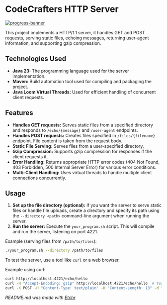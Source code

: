 # CodeCrafters HTTP Server
[![progress-banner](https://backend.codecrafters.io/progress/http-server/c9a21015-9f29-4d64-bbdf-6f32c27c23a2)](https://app.codecrafters.io/users/codecrafters-bot?r=2qF)

This project implements a HTTP/1.1 server, it handles GET and POST requests, serving static files, echoing messages, returning user-agent information, and supporting gzip compression.

## Technologies Used
* **Java 23:** The programming language used for the server implementation.
* **Maven:** Build automation tool used for compiling and packaging the project.
* **Java Loom Virtual Threads:** Used for efficient handling of concurrent client requests.

## Features
* **Handles GET requests:**  Serves static files from a specified directory and responds to `/echo/{message}` and `/user-agent` endpoints.
* **Handles POST requests:** Creates files specified in `/files/{filename}` endpoint.  File content is taken from the request body.
* **Static File Serving:** Serves files from a user-specified directory.
* **Gzip Compression:** Supports gzip compression for responses if the client requests it.
* **Error Handling:** Returns appropriate HTTP error codes (404 Not Found, 403 Forbidden, 500 Internal Server Error) for various error conditions.
* **Multi-Client Handling:** Uses virtual threads to handle multiple client connections concurrently.

## Usage
1.  **Set up the file directory (optional):**  If you want the server to serve static files or handle file uploads, create a directory and specify its path using the `--directory <path>` command-line argument when running the server.
2.  **Run the server:** Execute the `your_program.sh` script. This will compile and run the server, listening on port 4221.

Example (serving files from `/path/to/files`):

```bash
./your_program.sh --directory /path/to/files
```

To test the server, use a tool like `curl` or a web browser.

Example using curl:

```bash
curl http://localhost:4221/echo/hello
curl -H "Accept-Encoding: gzip" http://localhost:4221/echo/hello  # test gzip compression
curl -X POST -H "Content-Type: text/plain" -H "Content-Length: 13" -d "Hello, world!" http://localhost:4221/files/test.txt
```

*README.md was made with [Etchr](https://etchr.dev)*